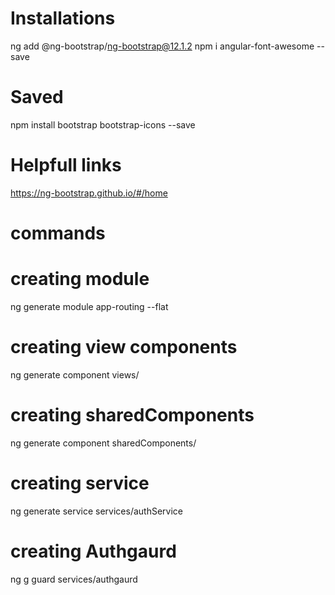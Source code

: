 # Installations
ng add @ng-bootstrap/ng-bootstrap@12.1.2
npm i angular-font-awesome --save

# Saved
npm install bootstrap bootstrap-icons --save

# Helpfull links
https://ng-bootstrap.github.io/#/home


# commands

# creating module
ng generate module app-routing --flat
# creating view components
ng generate component views/<name>
# creating sharedComponents
ng generate component sharedComponents/<name>
# creating service
 ng generate service services/authService
# creating Authgaurd 
ng g guard services/authgaurd
